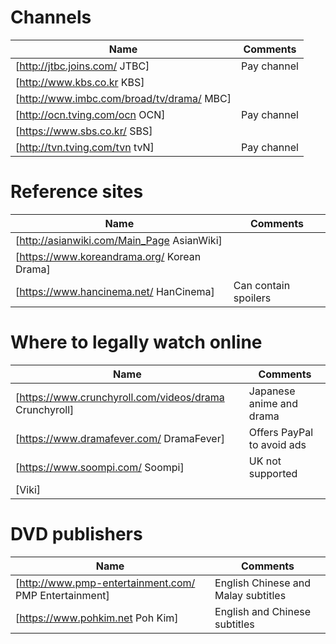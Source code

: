 # Channels
Name|Comments
-|-
[http://jtbc.joins.com/ JTBC]|Pay channel
[http://www.kbs.co.kr KBS]|
[http://www.imbc.com/broad/tv/drama/ MBC]|
[http://ocn.tving.com/ocn OCN]|Pay channel
[https://www.sbs.co.kr/ SBS]|
[http://tvn.tving.com/tvn tvN]|Pay channel

# Reference sites
Name|Comments
-|-
[http://asianwiki.com/Main_Page AsianWiki]|
[https://www.koreandrama.org/ Korean Drama]|
[https://www.hancinema.net/ HanCinema]|Can contain spoilers

# Where to legally watch online
Name|Comments
-|-
[https://www.crunchyroll.com/videos/drama Crunchyroll]|Japanese anime and drama
[https://www.dramafever.com/ DramaFever]|Offers PayPal to avoid ads
[https://www.soompi.com/ Soompi]|UK not supported
[Viki]|

# DVD publishers
Name|Comments
-|-
[http://www.pmp-entertainment.com/ PMP Entertainment]|English Chinese and Malay subtitles
[https://www.pohkim.net Poh Kim]|English and Chinese subtitles
